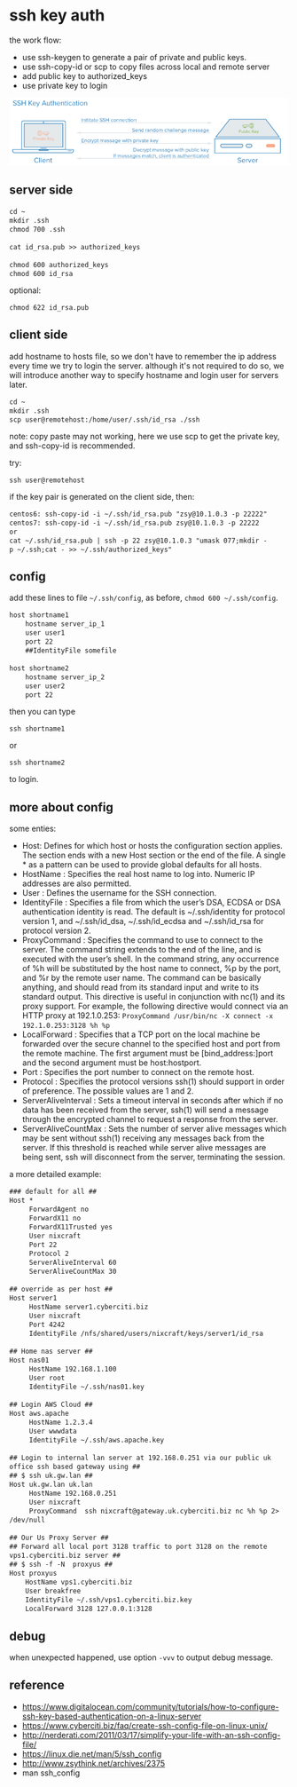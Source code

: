 # ssh key auth

the work flow:
* use ssh-keygen to generate a pair of private and public keys.
* use ssh-copy-id or scp to copy files across local and remote server
* add public key to authorized_keys
* use private key to login

![ssh-key-auth](../data/2017-09-30-ssh-key-auth/ssh-key-auth-flow.png)

## server side

```
cd ~
mkdir .ssh
chmod 700 .ssh

cat id_rsa.pub >> authorized_keys

chmod 600 authorized_keys
chmod 600 id_rsa
```

optional:
```
chmod 622 id_rsa.pub
```

## client side

add hostname to hosts file, so we don't have to remember the ip address every time we try to login the server.
although it's not required to do so, we will introduce another way to specify hostname and login user for servers later.

```
cd ~
mkdir .ssh
scp user@remotehost:/home/user/.ssh/id_rsa ./ssh
```

note: copy paste may not working, here we use scp to get the private key, and ssh-copy-id is recommended.

try:

```
ssh user@remotehost
```

if the key pair is generated on the client side, then:
```
centos6: ssh-copy-id -i ~/.ssh/id_rsa.pub "zsy@10.1.0.3 -p 22222" 
centos7: ssh-copy-id -i ~/.ssh/id_rsa.pub zsy@10.1.0.3 -p 22222
or 
cat ~/.ssh/id_rsa.pub | ssh -p 22 zsy@10.1.0.3 "umask 077;mkdir -p ~/.ssh;cat - >> ~/.ssh/authorized_keys"
```


## config

add these lines to file `~/.ssh/config`, as before, `chmod 600 ~/.ssh/config`.

```
host shortname1
    hostname server_ip_1
    user user1
    port 22
    ##IdentityFile somefile

host shortname2
    hostname server_ip_2
    user user2
    port 22
```

then you can type 
```
ssh shortname1
```
or 
```
ssh shortname2
```
to login.

## more about config

some enties:

* Host: Defines for which host or hosts the configuration section applies. The section ends with a new Host section or the end of the file. A single * as a pattern can be used to provide global defaults for all hosts.
* HostName : Specifies the real host name to log into. Numeric IP addresses are also permitted.
* User : Defines the username for the SSH connection.
* IdentityFile : Specifies a file from which the user’s DSA, ECDSA or DSA authentication identity is read. The default is ~/.ssh/identity for protocol version 1, and ~/.ssh/id_dsa, ~/.ssh/id_ecdsa and ~/.ssh/id_rsa for protocol version 2.
* ProxyCommand : Specifies the command to use to connect to the server. The command string extends to the end of the line, and is executed with the user’s shell. In the command string, any occurrence of %h will be substituted by the host name to connect, %p by the port, and %r by the remote user name. The command can be basically anything, and should read from its standard input and write to its standard output. This directive is useful in conjunction with nc(1) and its proxy support. For example, the following directive would connect via an HTTP proxy at 192.1.0.253: `ProxyCommand /usr/bin/nc -X connect -x 192.1.0.253:3128 %h %p`
* LocalForward : Specifies that a TCP port on the local machine be forwarded over the secure channel to the specified host and port from the remote machine. The first argument must be [bind_address:]port and the second argument must be host:hostport.
* Port : Specifies the port number to connect on the remote host.
* Protocol : Specifies the protocol versions ssh(1) should support in order of preference. The possible values are 1 and 2.
* ServerAliveInterval : Sets a timeout interval in seconds after which if no data has been received from the server, ssh(1) will send a message through the encrypted channel to request a response from the server. 
* ServerAliveCountMax : Sets the number of server alive messages which may be sent without ssh(1) receiving any messages back from the server. If this threshold is reached while server alive messages are being sent, ssh will disconnect from the server, terminating the session.

a more detailed example:

```
### default for all ##
Host *
     ForwardAgent no
     ForwardX11 no
     ForwardX11Trusted yes
     User nixcraft
     Port 22
     Protocol 2
     ServerAliveInterval 60
     ServerAliveCountMax 30
 
## override as per host ##
Host server1
     HostName server1.cyberciti.biz
     User nixcraft
     Port 4242
     IdentityFile /nfs/shared/users/nixcraft/keys/server1/id_rsa
 
## Home nas server ##
Host nas01
     HostName 192.168.1.100
     User root
     IdentityFile ~/.ssh/nas01.key
 
## Login AWS Cloud ##
Host aws.apache
     HostName 1.2.3.4
     User wwwdata
     IdentityFile ~/.ssh/aws.apache.key
 
## Login to internal lan server at 192.168.0.251 via our public uk office ssh based gateway using ##
## $ ssh uk.gw.lan ##
Host uk.gw.lan uk.lan
     HostName 192.168.0.251
     User nixcraft
     ProxyCommand  ssh nixcraft@gateway.uk.cyberciti.biz nc %h %p 2> /dev/null
 
## Our Us Proxy Server ##
## Forward all local port 3128 traffic to port 3128 on the remote vps1.cyberciti.biz server ## 
## $ ssh -f -N  proxyus ##
Host proxyus
    HostName vps1.cyberciti.biz
    User breakfree
    IdentityFile ~/.ssh/vps1.cyberciti.biz.key
    LocalForward 3128 127.0.0.1:3128
```

## debug

when unexpected happened, use option `-vvv` to output debug message.

## reference

* https://www.digitalocean.com/community/tutorials/how-to-configure-ssh-key-based-authentication-on-a-linux-server
* https://www.cyberciti.biz/faq/create-ssh-config-file-on-linux-unix/
* http://nerderati.com/2011/03/17/simplify-your-life-with-an-ssh-config-file/
* https://linux.die.net/man/5/ssh_config
* http://www.zsythink.net/archives/2375
* man ssh_config
